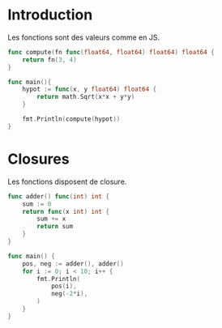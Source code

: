 # Introduction

Les fonctions sont des valeurs comme en JS.

```go
func compute(fn func(float64, float64) float64) float64 {
    return fn(3, 4)
}

func main(){
    hypot := func(x, y float64) float64 {
        return math.Sqrt(x*x + y*y)
    }

    fmt.Println(compute(hypot))
}
```

# Closures

Les fonctions disposent de closure.

```go
func adder() func(int) int {
	sum := 0
	return func(x int) int {
		sum += x
		return sum
	}
}

func main() {
	pos, neg := adder(), adder()
	for i := 0; i < 10; i++ {
		fmt.Println(
			pos(i),
			neg(-2*i),
		)
	}
}
```
